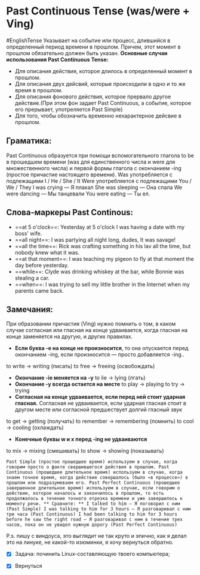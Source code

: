 # Past Continuous  Tense (was/were + Ving)
#EnglishTense 
Указывает на событие  или процесс, длившийся в определенный период времени в прошлом. Причем, этот момент в прошлом обязательно должен быть указан.
**Основные случаи использования Past Continuous Tense:**
- Для описания действия, которое длилось в определенный момент в прошлом.
- Для описания двух дейсвий, которые происходили в одно и то же время в прошлом.
- Для описания фонового действия, которое прервало другое действие.(При этом фон задает Past Continuous, а событие, которое его прерывает, употреляется Past Simple)
- Для того, чтобы обозначить временно нехарактерное дейсвие в прошлом.

## Граматика:
Past Continuous образуется при помощи вспомогательного глагола to be в прошедшем времени (was для единственного числа и were для множественного числа) и первой формы глагола с окончанием -ing (простое причастие настоящего времени). Was употребляется с подлежащими I / He / She / It Were употребляется с подлежащими You / We / They I was crying — Я плакал She was sleeping — Она спала We were dancing — Мы танцевали You were eating — Ты ел. 
## Слова-маркеры Past Continous:
- ==at 5 o'clock==: Yesterday at 5 o'clock I was having a date with my boss' wife.
- ==all night==: I was partying all night long, dudes, It was savage!
- ==all the time==: Rick was crafting something in his lav all the time, but nobody knew what it was.
- ==at that moment==: I was teaching my pigeon to fly at that moment the day before yesterday.
- ==while==: Clyde was drinking whiskey at the bar, while Bonnie was stealing a car.
- ==when==: I was trying to sell my little brother in the Internet when my parents came back.

## Замечания:
При образовании причастия (Ving) нужно помнить о том, в каком случае согласная или гласная на конце удваивается, когда гласная на конце заменяется на другую, и других правилах.

-   **Если буква -e на конце не произносится**, то она опускается перед окончанием -ing, если произносится — просто добавляется -ing..

to write → writing (писать) to free → freeing (освобождать)

-   **Окончание -ie меняется на -y** to lie → lying (лгать)
-   **Окончание -y всегда остается на месте** to play → playing to try → trying
-   **Согласная на конце удваивается, если перед ней стоит ударная гласная.** Согласная не удваивается, если ударная гласная стоит в другом месте или согласной предшествует долгий гласный звук

to get → getting (получать) to remember → remembering (помнить) to cool → cooling (охлаждать)

-   **Конечные буквы w и x перед -ing не удваиваются**

to mix → mixing (смешивать) to show → showing (показывать)

	Past Simple (простое прошедшее время) используем в случае, когда говорим просто о факте свершившегося действия в прошлом. Past Continuous (прошедшее длительное время) используем в случае, когда знаем точное время, когда действие совершалось (было «в процессе») в прошлом или подразумеваем его. Past Perfect Continuous (прошедшее завершенное длительное время) используем в случае, если говорим о действии, которое началось и закончилось в прошлом, то есть продолжалось в течение точного отрезка времени и уже завершилось к моменту речи. ** Сравните: ** I talked to him — Я поговорил с ним (Past Simple) I was talking to him for 3 hours — Я разговаривал с ним три часа (Past Continuous) I had been talking to him for 3 hours before he saw the right road — Я разговаривал с ним в течение трех часов, пока он не увидел нужную дорогу (Past Perfect Continuous)

P.s. пишу с виндоуса, это выглядит не так круто и эпично, как я делал это на линуке, не какой-то изюминки, я хочу вернуться обратно.
- [x] Задача: починить Linux-составляющую твоего компьютера;
- [x] Вернуться 

